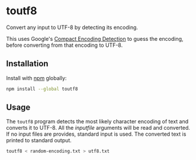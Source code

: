 # toutf8

Convert any input to UTF-8 by detecting its encoding.

This uses Google's [Compact Encoding Detection](https://github.com/google/compact_enc_det)
to guess the encoding, before converting from that encoding to UTF-8.

## Installation

Install with [npm](https://www.npmjs.com/) globally:

```bash
npm install --global toutf8
```

## Usage

The `toutf8` program detects the most likely character encoding of text and
converts it to UTF-8. All the _inputfile_ arguments will be read and converted.
If no input files are provides, standard input is used. The converted text is
printed to standard output.

```bash
toutf8 < random-encoding.txt > utf8.txt
```
